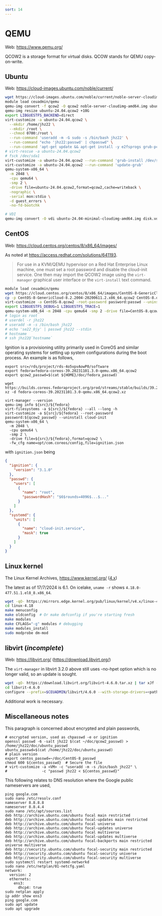 ```yaml
---
sort: 14
---
```


# QEMU

Web: <https://www.qemu.org/>

QCOW2 is a storage format for virtual disks. QCOW stands for QEMU copy-on-write.

## Ubuntu

Web: <https://cloud-images.ubuntu.com/noble/current/>

```bash
wget https://cloud-images.ubuntu.com/noble/current/noble-server-cloudimg-amd64.img
module load ceuadmin/qemu
qemu-img convert -f qcow2 -O qcow2 noble-server-cloudimg-amd64.img ubuntu-24.04.qcow2
qemu-img resize ubuntu-24.04.qcow2 +10G
export LIBGUESTFS_BACKEND=direct
virt-customize -a ubuntu-24.04.qcow2 \
  --mkdir /home/jhz22 \
  --mkdir /root \
  --chmod 0700:/root \
  --run-command 'useradd -m -G sudo -s /bin/bash jhz22' \
  --run-command "echo 'jhz22:passwd' | chpasswd" \
  --run-command 'apt-get update && apt-get install -y e2fsprogs grub-pc'
# virt-rescue -a ubuntu-24.04.qcow2
# fsck /dev/sda1
virt-customize -a ubuntu-24.04.qcow2 --run-command 'grub-install /dev/sda'
virt-customize -a ubuntu-24.04.qcow2 --run-command 'update-grub'
qemu-system-x86_64 \
  -m 2048 \
  -cpu qemu64 \
  -smp 2 \
  -drive file=ubuntu-24.04.qcow2,format=qcow2,cache=writeback \
  -nographic \
  -serial mon:stdio \
  -d guest_errors \
  -no-fd-bootchk

# VDI
qemu-img convert -O vdi ubuntu-24.04-minimal-cloudimg-amd64.img disk.vdi
```

## CentOS

Web: <https://cloud.centos.org/centos/8/x86_64/images/>

As noted at <https://access.redhat.com/solutions/641193>.

> For use in a KVM/QEMU hypervisor on a Red Hat Enterprise Linux machine, one must set a root password and disable the cloud-init service.
> One then may import the QCOW2 image using the `virt-manager` graphical user interface or the `virt-install` text command.

```bash
module load ceuadmin/qemu
wget https://cloud.centos.org/centos/8/x86_64/images/CentOS-8-GenericCloud-8.2.2004-20200611.2.x86_64.qcow2
cp -p CentOS-8-GenericCloud-8.2.2004-20200611.2.x86_64.qcow2 CentOS-8.qcow2
virt-customize -a CentOS-8.qcow2 -root-password password:passwd --uninstall cloud-init
export LIBGUESTFS_DEBUG=1 LIBGUESTFS_TRACE=1
qemu-system-x86_64 -m 2048 -cpu qemu64 -smp 2 -drive file=CentOS-8.qcow2,format=qcow2,cache=writeback -nographic
# login as root
# userdel -r jhz22
# useradd -m -s /bin/bash jhz22
# echo 'se22_0jy' | passwd jhz22 --stdin
# hostname
# ssh jhz22@`hostname`
```

Ignition is a provisioning utility primarily used in CoreOS and similar operating systems for setting up system configurations
during the boot process. An example is as follows,

```
export src=/rds/project/rds-4o5vpvAowP0/software
export fedora=fedora-coreos-39.20231101.3.0-qemu.x86_64.qcow2
export qcow2_passwd=$(cat ${HOME}/doc/fedora_passwd)

wget https://builds.coreos.fedoraproject.org/prod/streams/stable/builds/39.20231101.3.0/x86_64/$fedora.xz
xz -d fedora-coreos-39.20231101.3.0-qemu.x86_64.qcow2.xz

virt-manager --version
qemu-img info ${src}/${fedora}
virt-filesystems -a ${src}/${fedora} --all --long -h
virt-customize -a ${src}/${fedora} --root-password password:${qcow2_passwd} --uninstall cloud-init
qemu-system-x86_64 \
  -m 2048 \
  -cpu qemu64 \
  -smp 2 \
  -drive file=${src}/${fedora},format=qcow2 \
  -fw_cfg name=opt/com.coreos/config,file=ignition.json
```

with `ignition.json` being

```json
{
  "ignition": {
    "version": "3.1.0"
  },
  "passwd": {
    "users": [
      {
        "name": "root",
        "passwordHash": "$6$rounds=4096$...$..."
      }
    ]
  },
  "systemd": {
    "units": [
      {
        "name": "cloud-init.service",
        "mask": true
      }
    ]
  }
}
```

## Linux kernel

The Linux Kernel Archives, <https://www.kernel.org/> ([4.x](https://mirrors.edge.kernel.org/pub/linux/kernel/v4.x/))

The latest as of 17/7/2024 is 6.1. On icelake, `uname -r` shows `4.18.0-477.51.1.el8_8.x86_64`.

```bash
wget -qO- https://mirrors.edge.kernel.org/pub/linux/kernel/v4.x/linux-4.18.tar.gz | tar xvfz -
cd linux-4.18
make menuconfig
make oldconfig  # Or make defconfig if you're starting fresh
make modules
make CFLAGS="-g" modules # debugging
make modules_install
sudo modprobe dm-mod
```

## libvirt (*incomplete*)

Web: <https://libvirt.org/> (<https://download.libvirt.org/>)

The `virt-manager` in libvirt 3.2.0 above still uses -no-hpet option which is no longer valid, so an update is sought.

```bash
wget -qO- https://download.libvirt.org/libvirt-4.6.0.tar.xz | tar xJf -
cd libvrit-4.6.0
configure --prefix=$CEUADMIN/libvirt/4.6.0 --with-storage-drivers=<path>
```

Additional work is necessary.

## Miscellaneous notes

This paragraph is concerned about encrypted and plain passwords,

```
# encrypted version, used as chpasswd -e or ignition
openssl passwd -6 -salt jhz22 $(cat ~/doc/qcow2_passwd) > /home/jhz22/doc/ubuntu_passwd
ubuntu_passwd=$(cat /home/jhz22/doc/ubuntu_passwd)
# plain version
export centos_passwd=~/doc/CentOS-8_passwd
chmod 600 ${centos_passwd}  # Secure the file
# virt-customize -a <VM> -c "useradd -m -s /bin/bash jhz22" \
#                -c "passwd jhz22 < ${centos_passwd}"
```

This following relates to DNS resolution where the Google public nameservers are used,

```
ping google.com
sudo nano /etc/resolv.conf
nameserver 8.8.8.8
nameserver 8.8.4.4
sudo nano /etc/apt/sources.list
deb http://archive.ubuntu.com/ubuntu focal main restricted
deb http://archive.ubuntu.com/ubuntu focal-updates main restricted
deb http://archive.ubuntu.com/ubuntu focal universe
deb http://archive.ubuntu.com/ubuntu focal-updates universe
deb http://archive.ubuntu.com/ubuntu focal multiverse
deb http://archive.ubuntu.com/ubuntu focal-updates multiverse
deb http://archive.ubuntu.com/ubuntu focal-backports main restricted universe multiverse
deb http://security.ubuntu.com/ubuntu focal-security main restricted
deb http://security.ubuntu.com/ubuntu focal-security universe
deb http://security.ubuntu.com/ubuntu focal-security multiverse
sudo systemctl restart systemd-networkd
sudo nano /etc/netplan/01-netcfg.yaml
network:
  version: 2
  ethernets:
    ens3:
      dhcp4: true
sudo netplan apply
ip addr show ens3
ping google.com
sudo apt update
sudo apt upgrade
```
